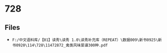 # 728

## Files

- `F:/中文语料库/【01】读秀\读秀 1.0\读秀补充库（REPEAT）\数据009\新书0925\新书0920\114\728\11472872_禽类风味菜谱300种.pdf`
